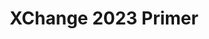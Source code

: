 ---
title: XChange 2023 Primer
redirect_to: https://drive.google.com/file/d/1_ukyMwkQyK1h3lRi4aNU-Q3Dy_l-x94k/view?usp=share_link
redirect_from: 
  - /XChange2023Primer
  - /xchange2023primer
---